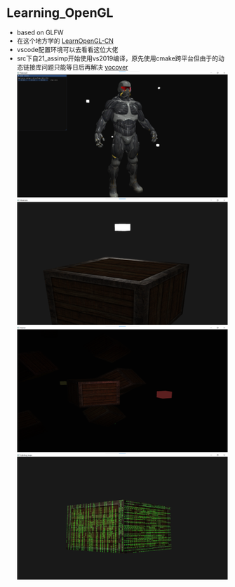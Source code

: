 # Learning_OpenGL
+ based on GLFW
+ 在这个地方学的
[LearnOpenGL-CN](https://learnopengl-cn.github.io/)
+ vscode配置环境可以去看看这位大佬
+ src下自21_assimp开始使用vs2019编译，原先使用cmake跨平台但由于的动态链接库问题只能等日后再解决
[yocover](https://github.com/yocover)
![image](https://github.com/LT-IssacF/LearnOpenGL/blob/main/image/21_assimp.png)
![image](https://github.com/LT-IssacF/LearnOpenGL/blob/main/image/14_lighting_maps.png)
![image](https://github.com/LT-IssacF/LearnOpenGL/blob/main/image/15_multi_lights.png)
![image](https://github.com/LT-IssacF/LearnOpenGL/blob/main/image/14_emission_map.png)

